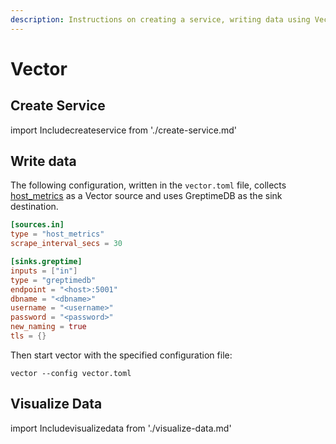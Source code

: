 ```yaml
---
description: Instructions on creating a service, writing data using Vector, and visualizing data in GreptimeDB.
---
```


# Vector

## Create Service
import Includecreateservice from './create-service.md'

<Includecreateservice/>

## Write data

The following configuration, written in the `vector.toml` file, collects [host_metrics](https://vector.dev/docs/reference/configuration/sources/host_metrics/) as a Vector source and uses GreptimeDB as the sink destination.

```toml
[sources.in]
type = "host_metrics"
scrape_interval_secs = 30

[sinks.greptime]
inputs = ["in"]
type = "greptimedb"
endpoint = "<host>:5001"
dbname = "<dbname>"
username = "<username>"
password = "<password>"
new_naming = true
tls = {}
```

Then start vector with the specified configuration file:

```shell
vector --config vector.toml
```

## Visualize Data
import Includevisualizedata from './visualize-data.md'

<Includevisualizedata/>
